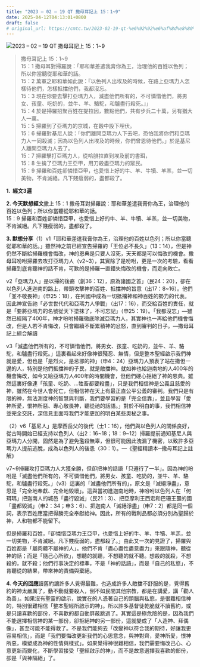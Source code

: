 ```yaml
---
title: "2023 – 02 – 19 QT 撒母耳記上 15：1~9"
date: 2025-04-12T04:13:01+0800
draft: false
# original_url: https://cmtc.tw/2023-02-19-qt-%e6%92%92%e6%af%8d%e8%80%b3%e8%a8%98%e4%b8%8a-15%ef%bc%9a19
---
```


![2023 – 02 – 19 QT 撒母耳記上 15：1~9](/images/qt.jpg  "2023 – 02 – 19 QT 撒母耳記上 15：1~9")

> 撒母耳記上 15：1~9  
> 15：1 撒母耳對掃羅說：「耶和華差遣我膏你為王，治理他的百姓以色列；所以你當聽從耶和華的話。  
> 15：2 萬軍之耶和華如此說：『以色列人出埃及的時候，在路上亞瑪力人怎樣待他們，怎樣抵擋他們，我都沒忘。  
> 15：3 現在你要去擊打亞瑪力人，滅盡他們所有的，不可憐惜他們，將男女、孩童、吃奶的，並牛、羊、駱駝，和驢盡行殺死。』」  
> 15：4 於是掃羅招聚百姓在提拉因，數點他們，共有步兵二十萬，另有猶大人一萬。  
> 15：5 掃羅到了亞瑪力的京城，在穀中設下埋伏。  
> 15：6 掃羅對基尼人說：「你們離開亞瑪力人下去吧，恐怕我將你們和亞瑪力人一同殺滅；因為以色列人出埃及的時候，你們曾恩待他們。」於是基尼人離開亞瑪力人去了。  
> 15：7 掃羅擊打亞瑪力人，從哈腓拉直到埃及前的書珥，  
> 15：8 生擒了亞瑪力王亞甲，用刀殺盡亞瑪力的眾民。  
> 15：9 掃羅和百姓卻憐惜亞甲，也愛惜上好的牛、羊、牛犢、羊羔，並一切美物，不肯滅絕。凡下賤瘦弱的，盡都殺了。

**1.  經文3遍**

**2. 今天默想經文**撒上 15：1 撒母耳對掃羅說：耶和華差遣我膏你為王，治理他的百姓以色列；所以你當聽從耶和華的話。  
15：9 掃羅和百姓卻憐惜亞甲，也愛惜上好的牛、羊、牛犢、羊羔，並一切美物，不肯滅絕。凡下賤瘦弱的，盡都殺了。

**3. 默想分享**（1）v1「耶和華差遣我膏你為王，治理他的百姓以色列；所以你當聽從耶和華的話。」雖然神之前已經宣告掃羅的「王位必不長久」（13：14），但是神仍然不斷給掃羅機會悔改，神的恩典是只要人沒死，天天都是可以悔改的機會。撒母耳吩咐掃羅去攻打亞瑪力人（v2~3），其實除了是吩咐，更是一次的考驗，看看掃羅到底肯聽神的話不肯，可歎的是掃羅一直錯失悔改的機會，而走向敗亡。

v2「亞瑪力人」是以掃的後裔（創36：12），原為諸國之首」（民24：20），卻在以色列人進迦南的路上，帶頭攻擊神的百姓、抵擋神的旨意（出17：8~16）。他們「並不敬畏神」（申25：18），在列國中成為一切抵擋神和神百姓的勢力的代表。因此神宣告祂「必世世代代和亞瑪力人爭戰」（出17：16），而交給百姓的責任，就是「要將亞瑪力的名號從天下塗抹了，不可忘記」（申25：19）。「我都沒忘」—雖然已經隔了400年，神才吩咐掃羅徹底除滅亞瑪力人，其實神也一再給他們機會悔改，但是人若不肯悔改，只會繼續不斷累積神的忿怒，直到審判的日子。—撒母耳記上綜合解讀

v3「滅盡他們所有的，不可憐惜他們，將男女、孩童、吃奶的，並牛、羊、駱駝，和驢盡行殺死。」這裏看起來好像神很殘忍、無情，但是整本聖經啟示我們神就是愛，但也是「是烈火，是忌邪的神」（申4：24）亞瑪力人預表了站在撒但一邊的人，特別是他們抵擋神的子民，就是敵擋神。就如神也給迦南地的人400年的機會悔改，如今又給亞瑪力人400年的時間機會，但他們硬心拒絕了神的恩典。雖然這裏好像連「孩童、吃奶、…牲畜都要殺盡」，只是我們相信神是公義且慈愛的神，雖然在今世人會死亡，但相信神在天上有最正直公平公義的審判。我們只是有限的神，無法測度神的智慧與判斷，我們要學習的是「完全信靠」，並且學習「愛神所愛，恨神所惡、專心敬畏神，聽從祂的話語。」對於不明白的事，我們相信神並完全交託，深信見主面時我們才能更加的明白某些奧秘之事。

（2）v6「基尼人」是摩西岳父的後代（士1：16），他們與以色列人的關係良好，從古時開始已經支持以色列人（出2：16~18；18：9~12）掃羅提前通知基尼人與亞瑪力人分開，固然是為了避免濫殺無辜，但很可能因此洩漏了機密，以致許多亞瑪力人提前逃脫，成為以色列人的後患（30：1）。—《聖經精讀本─撒母耳記上註解》

v7~9掃羅攻打亞瑪力人大獲全勝，但卻把神的話語「只遵行了一半」。因為神的吩咐是「滅盡他們所有的，不可憐惜他們，將男女、孩童、吃奶的，並牛、羊、駱駝，和驢盡行殺死。」（v3）這裏的「滅盡他們所有的」，原文是「滅絕淨盡」，意思是「完全地奉獻、完全地毀壞」。這與當初進迦南地時，神吩咐以色列人在「何珥瑪」把迦南人的城邑「盡行毀滅」（民21：3）、把亞摩利王西宏和巴珊王噩的國「盡都毀滅」（申2：34；申3：6）、把迦南人「滅絕淨盡」（申7：2）都是同一個詞，表示百姓應當把得勝完全奉獻給神。因此，所有的戰利品都必須分別為聖歸於神，人和物都不能留下。

但是掃羅和百姓，「卻憐惜亞瑪力王亞甲，也愛惜上好的牛、羊、牛犢、羊羔，並一切美物，不肯滅絕。凡下賤瘦弱的，盡都殺了。」由此又一次的見證了，掃羅與百姓都是「屬肉體不屬神的人」。他們不肯「盡心盡性盡意盡力」來跟隨神，聽從神的話；而是「隨己心所欲」，想聽的就聽，不想聽的就不聽。想殺的就殺，不想殺的，就不殺；他們行事決定的標準，不是「神的話語」，而是「自己的私慾」，不肯聽從的結果，帶來神的責備與棄絕。

**4. 今天的回應**讀舊約讓許多人覺得最難，也造成許多人敵擋不舒服的是，覺得舊約的神太嚴厲了，動不動就要殺人，倒不如民間其他宗教，都是在講愛，講「勸人為善」。如果沒有聖靈的啟示，說實在的人憑著自己的頭腦與私慾，是很難相信神的，特別很難相信「整本聖經所啟示的神」。所以許多基督徒乾脆就不讀舊約，或是只讀喜歡的部份，不喜歡的都自動屏蔽跳過了。其實這是極危險的是，因為我們不能選擇相信神的某一部份，卻拒絕神的另一部份，這就變成了「人造神、拜偶像」，甚至可能不能得救了。不是我們能夠去「改變神以符合我的期待，好讓我更容易相信」，而是「我們要悔改更新我們的心思意念，與神對齊，愛神所愛，恨神所惡，模塑成為神的性情與樣式」。如果覺得神很難相信，我們需要悔改己心、心意更新而變化，不斷學習接受「聖經啟示的神」，而不是故意選擇我喜歡的部份，卻是「與神隔絕」了。